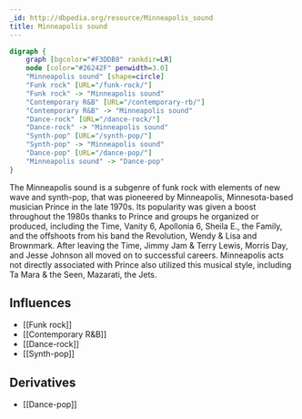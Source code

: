 ```yaml
---
_id: http://dbpedia.org/resource/Minneapolis_sound
title: Minneapolis sound
---
```


```dot
digraph {
	graph [bgcolor="#F3DDB8" rankdir=LR]
	node [color="#26242F" penwidth=3.0]
	"Minneapolis sound" [shape=circle]
	"Funk rock" [URL="/funk-rock/"]
	"Funk rock" -> "Minneapolis sound"
	"Contemporary R&B" [URL="/contemporary-rb/"]
	"Contemporary R&B" -> "Minneapolis sound"
	"Dance-rock" [URL="/dance-rock/"]
	"Dance-rock" -> "Minneapolis sound"
	"Synth-pop" [URL="/synth-pop/"]
	"Synth-pop" -> "Minneapolis sound"
	"Dance-pop" [URL="/dance-pop/"]
	"Minneapolis sound" -> "Dance-pop"
}
```

The Minneapolis sound is a subgenre of funk rock with elements of new wave and synth-pop, that was pioneered by Minneapolis, Minnesota-based musician Prince in the late 1970s. Its popularity was given a boost throughout the 1980s thanks to Prince and groups he organized or produced, including the Time, Vanity 6, Apollonia 6, Sheila E., the Family, and the offshoots from his band the Revolution, Wendy & Lisa and Brownmark. After leaving the Time, Jimmy Jam & Terry Lewis, Morris Day, and Jesse Johnson all moved on to successful careers. Minneapolis acts not directly associated with Prince also utilized this musical style, including Ta Mara & the Seen, Mazarati, the Jets.

## Influences

- [[Funk rock]]
- [[Contemporary R&B]]
- [[Dance-rock]]
- [[Synth-pop]]

## Derivatives

- [[Dance-pop]]
